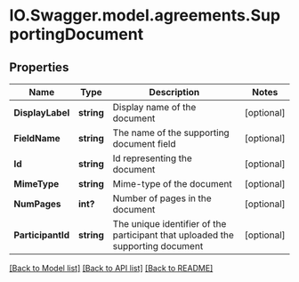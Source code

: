 # IO.Swagger.model.agreements.SupportingDocument
## Properties

Name | Type | Description | Notes
------------ | ------------- | ------------- | -------------
**DisplayLabel** | **string** | Display name of the document | [optional] 
**FieldName** | **string** | The name of the supporting document field | [optional] 
**Id** | **string** | Id representing the document | [optional] 
**MimeType** | **string** | Mime-type of the document | [optional] 
**NumPages** | **int?** | Number of pages in the document | [optional] 
**ParticipantId** | **string** | The unique identifier of the participant that uploaded the supporting document | [optional] 

[[Back to Model list]](../README.md#documentation-for-models) [[Back to API list]](../README.md#documentation-for-api-endpoints) [[Back to README]](../README.md)

